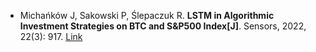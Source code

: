 * Michańków J, Sakowski P, Ślepaczuk R. <b>LSTM in Algorithmic Investment Strategies on BTC and S&P500 Index[J]</b>. Sensors, 2022, 22(3): 917. [Link](https://www.mdpi.com/1466180)
